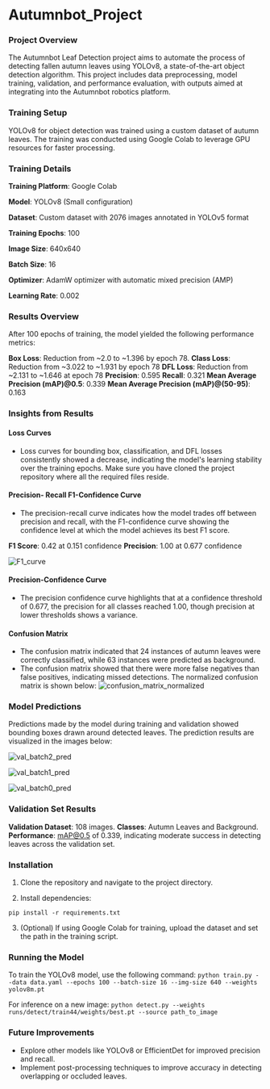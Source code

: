 # Autumnbot_Project
### Project Overview
The Autumnbot Leaf Detection project aims to automate the process of detecting fallen autumn leaves using YOLOv8, a state-of-the-art object detection algorithm. This project includes data preprocessing, model training, validation, and performance evaluation, with outputs aimed at integrating into the Autumnbot robotics platform.

### Training Setup
YOLOv8 for object detection was trained using a custom dataset of autumn leaves. The training was conducted using Google Colab to leverage GPU resources for faster processing.

### Training Details
**Training Platform**: Google Colab

**Model**: YOLOv8 (Small configuration)

**Dataset**: Custom dataset with 2076 images annotated in YOLOv5 format

**Training Epochs**: 100

**Image Size**: 640x640

**Batch Size**: 16

**Optimizer**: AdamW optimizer with automatic mixed precision (AMP)

**Learning Rate**: 0.002

### Results Overview
After 100 epochs of training, the model yielded the following performance metrics:

**Box Loss**: Reduction from ~2.0 to ~1.396 by epoch 78.
**Class Loss**: Reduction from ~3.022 to ~1.931 by epoch 78
**DFL Loss**: Reduction from ~2.131 to ~1.646 at epoch 78
**Precision**: 0.595
**Recall**: 0.321
**Mean Average Precision (mAP)@0.5**: 0.339
**Mean Average Precision (mAP)@(50-95)**: 0.163

### Insights from Results
#### Loss Curves
- Loss curves for bounding box, classification, and DFL losses consistently showed a decrease, indicating the model's learning stability over the training epochs.
Make sure you have cloned the project repository where all the required files reside.

#### Precision- Recall F1-Confidence Curve
- The precision-recall curve indicates how the model trades off between precision and recall, with the F1-confidence curve showing the confidence level at which the model achieves its best F1 score.

**F1 Score**: 0.42 at 0.151 confidence
**Precision**: 1.00 at 0.677 confidence

![F1_curve](https://github.com/user-attachments/assets/31417e84-72d9-4a36-bdeb-7ed7645a43ab)

#### Precision-Confidence Curve
- The precision confidence curve highlights that at a confidence threshold of 0.677, the precision for all classes reached 1.00, though precision at lower thresholds shows a variance.

#### Confusion Matrix
- The confusion matrix indicated that 24 instances of autumn leaves were correctly classified, while 63 instances were predicted as background.
- The confusion matrix showed that there were more false negatives than false positives, indicating missed detections. The normalized confusion matrix is shown below:
![confusion_matrix_normalized](https://github.com/user-attachments/assets/60471e59-2199-4f29-bbf4-aa7b3942af05)

### Model Predictions
Predictions made by the model during training and validation showed bounding boxes drawn around detected leaves. The prediction results are visualized in the images below:

![val_batch2_pred](https://github.com/user-attachments/assets/870d201e-1b4f-44e8-b580-993745e631cd)

![val_batch1_pred](https://github.com/user-attachments/assets/c3545b20-0760-41ff-bbb3-370cc226ac6f)

![val_batch0_pred](https://github.com/user-attachments/assets/51d36788-ce67-4388-b68a-a8aa418fbf11)

### Validation Set Results
**Validation Dataset**: 108 images.
**Classes**: Autumn Leaves and Background.
**Performance**: mAP@0.5 of 0.339, indicating moderate success in detecting leaves across the validation set.

### Installation
1. Clone the repository and navigate to the project directory.

2. Install dependencies:

`pip install -r requirements.txt`

3. (Optional) If using Google Colab for training, upload the dataset and set the path in the training script.

### Running the Model
To train the YOLOv8 model, use the following command:
`python train.py --data data.yaml --epochs 100 --batch-size 16 --img-size 640 --weights yolov8m.pt`

For inference on a new image:
`python detect.py --weights runs/detect/train44/weights/best.pt --source path_to_image`

### Future Improvements
- Explore other models like YOLOv8 or EfficientDet for improved precision and recall.
- Implement post-processing techniques to improve accuracy in detecting overlapping or occluded leaves.
